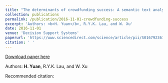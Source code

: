```yaml
---
title: "The determinants of crowdfunding success: A semantic text analytics approach"
collection: publications
permalink: /publication/2016-11-01-crowdfunding-success
excerpt: 'Authors: <b>H. Yuan</b>, R.Y.K. Lau, and W. Xu'
date: 2016-11-01
venue: 'Decision Support Systems'
paperurl: 'https://www.sciencedirect.com/science/article/pii/S0167923616301373'
citation: ' '
---
```


<a href='https://www.sciencedirect.com/science/article/pii/S0167923616301373'>Download paper here</a>

Authors: <b>H. Yuan</b>, R.Y.K. Lau, and W. Xu

Recommended citation:  